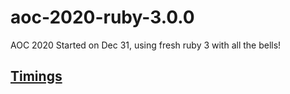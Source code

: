 # aoc-2020-ruby-3.0.0
AOC 2020 Started on Dec 31, using fresh ruby 3 with all the bells!


## [Timings](timings.md)
